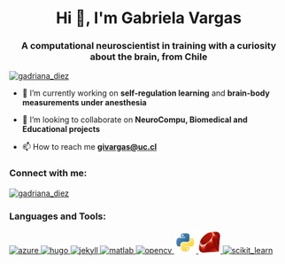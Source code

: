 <h1 align="center">Hi 👋, I'm Gabriela Vargas</h1>
<h3 align="center">A computational neuroscientist in training with a curiosity about the brain, from Chile </h3>

<p align="left"> <a href="https://twitter.com/gadriana_diez" target="blank"><img src="https://img.shields.io/twitter/follow/gadriana_diez?logo=twitter&style=for-the-badge" alt="gadriana_diez" /></a> </p>

- 🔭 I’m currently working on **self-regulation learning** and **brain-body measurements under anesthesia**

- 👯 I’m looking to collaborate on **NeuroCompu, Biomedical and Educational projects**

- 📫 How to reach me **givargas@uc.cl**


<h3 align="left">Connect with me:</h3>
<p align="left">
<a href="https://twitter.com/gadriana_diez" target="blank"><img align="center" src="https://raw.githubusercontent.com/rahuldkjain/github-profile-readme-generator/neutral-icons/src/images/icons/Social/twitter.svg" alt="gadriana_diez" height="30" width="40" /></a>
</p>

<h3 align="left">Languages and Tools:</h3>
<p align="left"> <a href="https://azure.microsoft.com/en-in/" target="_blank"> <img src="https://www.vectorlogo.zone/logos/microsoft_azure/microsoft_azure-icon.svg" alt="azure" width="40" height="40"/> </a> <a href="https://gohugo.io/" target="_blank"> <img src="https://api.iconify.design/logos-hugo.svg" alt="hugo" width="40" height="40"/> </a> <a href="https://jekyllrb.com/" target="_blank"> <img src="https://www.vectorlogo.zone/logos/jekyllrb/jekyllrb-icon.svg" alt="jekyll" width="40" height="40"/> </a> <a href="https://www.mathworks.com/" target="_blank"> <img src="https://raw.githubusercontent.com/simple-icons/simple-icons/master/icons/mathworks.svg" alt="matlab" width="40" height="40"/> </a> <a href="https://opencv.org/" target="_blank"> <img src="https://www.vectorlogo.zone/logos/opencv/opencv-icon.svg" alt="opencv" width="40" height="40"/> </a> <a href="https://www.python.org" target="_blank"> <img src="https://raw.githubusercontent.com/devicons/devicon/master/icons/python/python-original.svg" alt="python" width="40" height="40"/> </a> <a href="https://www.ruby-lang.org/en/" target="_blank"> <img src="https://raw.githubusercontent.com/devicons/devicon/master/icons/ruby/ruby-original.svg" alt="ruby" width="40" height="40"/> </a> <a href="https://scikit-learn.org/" target="_blank"> <img src="https://upload.wikimedia.org/wikipedia/commons/0/05/Scikit_learn_logo_small.svg" alt="scikit_learn" width="40" height="40"/> </a> </p>
